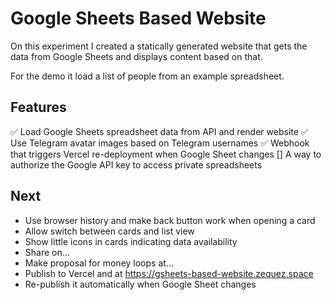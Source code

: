# Google Sheets Based Website

On this experiment I created a statically generated website that
gets the data from Google Sheets and displays content based on that.

For the demo it load a list of people from an example spreadsheet.

## Features

✅ Load Google Sheets spreadsheet data from API and render website
✅ Use Telegram avatar images based on Telegram usernames
✅ Webhook that triggers Vercel re-deployment when Google Sheet changes
[] A way to authorize the Google API key to access private spreadsheets


## Next

- Use browser history and make back button work when opening a card
- Allow switch between cards and list view
- Show little icons in cards indicating data availability
- Share on...
- Make proposal for money loops at...
- Publish to Vercel and at https://gsheets-based-website.zequez.space
- Re-publish it automatically when Google Sheet changes

